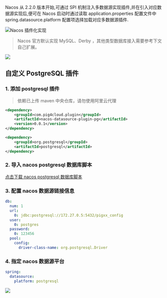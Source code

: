 Nacos 从 2.2.0 版本开始,可通过 SPI 机制注入多数据源实现插件,并在引入对应数据源实现后,便可在 Nacos 启动时通过读取 application.properties 配置文件中 spring.datasource.platform 配置项选择加载对应多数据源插件.

![Nacos 插件化实现
](https://minio.pigx.vip/oss/202212/1671179590.jpg)

> Nacos 官方默认实现 MySQL、Derby ，其他类型数据库接入需要参考下文自己扩展。

![](https://minio.pigx.vip/oss/202212/1671180565.png)

## 自定义 PostgreSQL 插件

### 1. 添加 postgresql 插件

> 依赖已上传 maven 中央仓库，请勿使用阿里云代理

```xml
<dependency>
	<groupId>com.pig4cloud.plugin</groupId>
	<artifactId>nacos-datasource-plugin-pg</artifactId>
	<version>0.0.1</version>
</dependency>

<dependency>
	<groupId>org.postgresql</groupId>
	<artifactId>postgresql</artifactId>
</dependency>
```

### 2. 导入 nacos postgresql 数据库脚本

[点击下载 nacos postgresql 数据库脚本](https://minio.pigx.vip/oss/202212/1671184224.sql "点击下载 nacos postgresql")

### 3. 配置 nacos 数据源链接信息

```yaml
db:
  num: 1
  url:
    0: jdbc:postgresql://172.27.0.5:5432/pigxx_config
  user:
    0: postgres
  password:
    0: 123456
  pool:
    config:
      driver-class-name: org.postgresql.Driver
```

### 4. 指定 nacos 数据源平台

```yaml
spring:
  datasource:
    platform: postgresql
```
![](https://minio.pigx.vip/oss/202212/1671184577.png)

